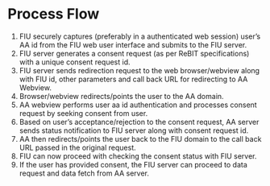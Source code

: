 # Process Flow

1. FIU securely captures \(preferably in a authenticated web session\) user’s AA id from the FIU web user interface and submits to the FIU server.
2. FIU server generates a consent request \(as per ReBIT specifications\) with a unique consent request id.
3. FIU server sends redirection request to the web browser/webview along with FIU id, other parameters and call back URL for redirecting to AA Webview.
4. Browser/webview redirects/points the user to the AA domain.
5. AA webview performs user aa id authentication and processes consent request by seeking consent from user.
6. Based on user’s acceptance/rejection to the consent request, AA server sends status notification to FIU server along with consent request id.
7. AA then redirects/points the user back to the FIU domain to the call back URL passed in the original request.
8. FIU can now proceed with checking the consent status with FIU server.
9. If the user has provided consent, the FIU server can proceed to data request and data fetch from AA server.

